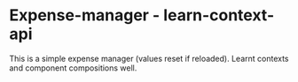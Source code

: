 # Expense-manager - learn-context-api
This is a simple expense manager (values reset if reloaded). Learnt contexts and component compositions well. 
